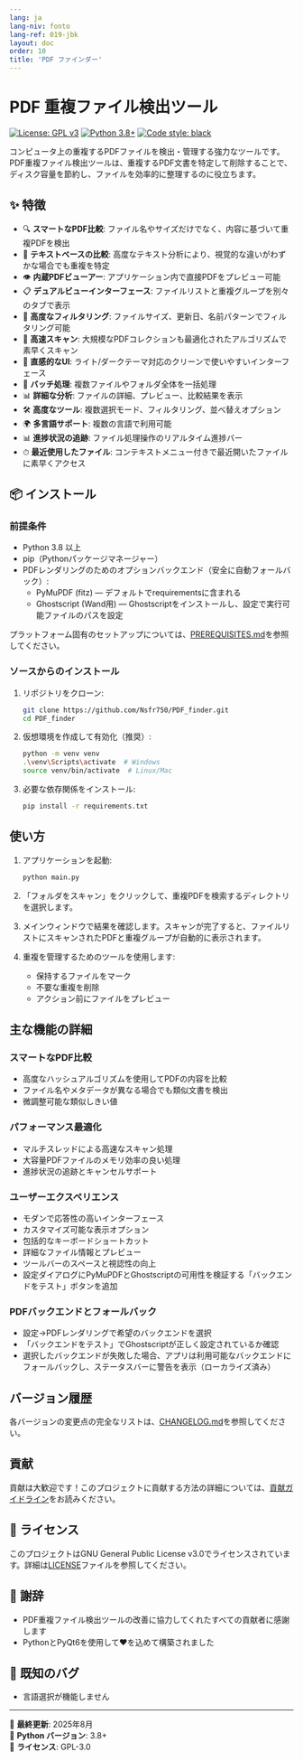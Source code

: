 ```yaml
---
lang: ja
lang-niv: fonto
lang-ref: 019-jbk
layout: doc
order: 10
title: 'PDF ファインダー'
---
```


# PDF 重複ファイル検出ツール

[![License: GPL v3](https://img.shields.io/badge/License-GPLv3-blue.svg)](https://www.gnu.org/licenses/gpl-3.0)
[![Python 3.8+](https://img.shields.io/badge/python-3.8+-blue.svg)](https://www.python.org/downloads/)
[![Code style: black](https://img.shields.io/badge/code%20style-black-000000.svg)](https://github.com/psf/black)

コンピュータ上の重複するPDFファイルを検出・管理する強力なツールです。PDF重複ファイル検出ツールは、重複するPDF文書を特定して削除することで、ディスク容量を節約し、ファイルを効率的に整理するのに役立ちます。

## ✨ 特徴

- 🔍 **スマートなPDF比較**: ファイル名やサイズだけでなく、内容に基づいて重複PDFを検出
- 📝 **テキストベースの比較**: 高度なテキスト分析により、視覚的な違いがわずかな場合でも重複を特定
- 👁 **内蔵PDFビューアー**: アプリケーション内で直接PDFをプレビュー可能
- 📋 **デュアルビューインターフェース**: ファイルリストと重複グループを別々のタブで表示
- 🎯 **高度なフィルタリング**: ファイルサイズ、更新日、名前パターンでフィルタリング可能
- 🚀 **高速スキャン**: 大規模なPDFコレクションも最適化されたアルゴリズムで素早くスキャン
- 🎨 **直感的なUI**: ライト/ダークテーマ対応のクリーンで使いやすいインターフェース
- 🔄 **バッチ処理**: 複数ファイルやフォルダ全体を一括処理
- 📊 **詳細な分析**: ファイルの詳細、プレビュー、比較結果を表示
- 🛠 **高度なツール**: 複数選択モード、フィルタリング、並べ替えオプション
- 🌍 **多言語サポート**: 複数の言語で利用可能
- 📊 **進捗状況の追跡**: ファイル処理操作のリアルタイム進捗バー
- ⏱ **最近使用したファイル**: コンテキストメニュー付きで最近開いたファイルに素早くアクセス

## 📦 インストール

### 前提条件

- Python 3.8 以上
- pip（Pythonパッケージマネージャー）
- PDFレンダリングのためのオプションバックエンド（安全に自動フォールバック）:
  - PyMuPDF (fitz) — デフォルトでrequirementsに含まれる
  - Ghostscript (Wand用) — Ghostscriptをインストールし、設定で実行可能ファイルのパスを設定

プラットフォーム固有のセットアップについては、[PREREQUISITES.md](PREREQUISITES.md)を参照してください。

### ソースからのインストール

1. リポジトリをクローン:

   ```bash
   git clone https://github.com/Nsfr750/PDF_finder.git
   cd PDF_finder
   ```

2. 仮想環境を作成して有効化（推奨）:

   ```bash
   python -m venv venv
   .\venv\Scripts\activate  # Windows
   source venv/bin/activate  # Linux/Mac
   ```

3. 必要な依存関係をインストール:

   ```bash
   pip install -r requirements.txt
   ```

## 使い方

1. アプリケーションを起動:

   ```bash
   python main.py
   ```

2. 「フォルダをスキャン」をクリックして、重複PDFを検索するディレクトリを選択します。

3. メインウィンドウで結果を確認します。スキャンが完了すると、ファイルリストにスキャンされたPDFと重複グループが自動的に表示されます。

4. 重複を管理するためのツールを使用します:
   - 保持するファイルをマーク
   - 不要な重複を削除
   - アクション前にファイルをプレビュー

## 主な機能の詳細

### スマートなPDF比較

- 高度なハッシュアルゴリズムを使用してPDFの内容を比較
- ファイル名やメタデータが異なる場合でも類似文書を検出
- 微調整可能な類似しきい値

### パフォーマンス最適化

- マルチスレッドによる高速なスキャン処理
- 大容量PDFファイルのメモリ効率の良い処理
- 進捗状況の追跡とキャンセルサポート

### ユーザーエクスペリエンス

- モダンで応答性の高いインターフェース
- カスタマイズ可能な表示オプション
- 包括的なキーボードショートカット
- 詳細なファイル情報とプレビュー
- ツールバーのスペースと視認性の向上
- 設定ダイアログにPyMuPDFとGhostscriptの可用性を検証する「バックエンドをテスト」ボタンを追加

### PDFバックエンドとフォールバック

- 設定→PDFレンダリングで希望のバックエンドを選択
- 「バックエンドをテスト」でGhostscriptが正しく設定されているか確認
- 選択したバックエンドが失敗した場合、アプリは利用可能なバックエンドにフォールバックし、ステータスバーに警告を表示（ローカライズ済み）

## バージョン履歴

各バージョンの変更点の完全なリストは、[CHANGELOG.md](CHANGELOG.md)を参照してください。

## 貢献

貢献は大歓迎です！このプロジェクトに貢献する方法の詳細については、[貢献ガイドライン](CONTRIBUTING.md)をお読みください。

## 📄 ライセンス

このプロジェクトはGNU General Public License v3.0でライセンスされています。詳細は[LICENSE](LICENSE)ファイルを参照してください。

## 🙏 謝辞

- PDF重複ファイル検出ツールの改善に協力してくれたすべての貢献者に感謝します
- PythonとPyQt6を使用して❤️を込めて構築されました

## 🐞 既知のバグ

- 言語選択が機能しません

---

📅 **最終更新**: 2025年8月  
🐍 **Python バージョン**: 3.8+  
📜 **ライセンス**: GPL-3.0
